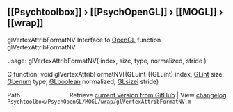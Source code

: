 ## [[Psychtoolbox]] &#8250; [[PsychOpenGL]] &#8250; [[MOGL]] &#8250; [[wrap]]

glVertexAttribFormatNV  Interface to [OpenGL](OpenGL) function glVertexAttribFormatNV  
  
usage:  glVertexAttribFormatNV( index, size, type, normalized, stride )  
  
C function:  void glVertexAttribFormatNV[(GLuint]((GLuint) index, [GLint](GLint) size, [GLenum](GLenum) type, [GLboolean](GLboolean) normalized, [GLsizei](GLsizei) stride)  




<div class="code_header" style="text-align:right;">
  <span style="float:left;">Path&nbsp;&nbsp;</span> <span class="counter">Retrieve <a href=
  "https://raw.github.com/Psychtoolbox-3/Psychtoolbox-3/beta/Psychtoolbox/PsychOpenGL/MOGL/wrap/glVertexAttribFormatNV.m">current version from GitHub</a> | View <a href=
  "https://github.com/Psychtoolbox-3/Psychtoolbox-3/commits/beta/Psychtoolbox/PsychOpenGL/MOGL/wrap/glVertexAttribFormatNV.m">changelog</a></span>
</div>
<div class="code">
  <code>Psychtoolbox/PsychOpenGL/MOGL/wrap/glVertexAttribFormatNV.m</code>
</div>


